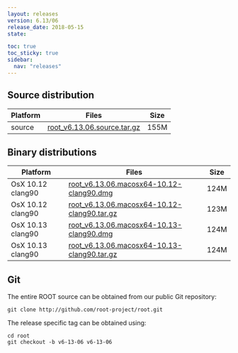 ```yaml
---
layout: releases
version: 6.13/06
release_date: 2018-05-15
state:

toc: true
toc_sticky: true
sidebar:
  nav: "releases"
---
```



## Source distribution

| Platform       | Files | Size |
|-----------|-------|-----|
| source | [root_v6.13.06.source.tar.gz](https://root.cern.ch/download/root_v6.13.06.source.tar.gz) | 155M |


## Binary distributions

| Platform       | Files | Size |
|-----------|-------|-----|
| OsX 10.12 clang90 | [root_v6.13.06.macosx64-10.12-clang90.dmg](https://root.cern.ch/download/root_v6.13.06.macosx64-10.12-clang90.dmg) | 124M |
| OsX 10.12 clang90 | [root_v6.13.06.macosx64-10.12-clang90.tar.gz](https://root.cern.ch/download/root_v6.13.06.macosx64-10.12-clang90.tar.gz) | 123M |
| OsX 10.13 clang90 | [root_v6.13.06.macosx64-10.13-clang90.dmg](https://root.cern.ch/download/root_v6.13.06.macosx64-10.13-clang90.dmg) | 124M |
| OsX 10.13 clang90 | [root_v6.13.06.macosx64-10.13-clang90.tar.gz](https://root.cern.ch/download/root_v6.13.06.macosx64-10.13-clang90.tar.gz) | 124M |


## Git
The entire ROOT source can be obtained from our public Git repository:

~~~
git clone http://github.com/root-project/root.git
~~~
The release specific tag can be obtained using:
~~~
cd root
git checkout -b v6-13-06 v6-13-06
~~~

